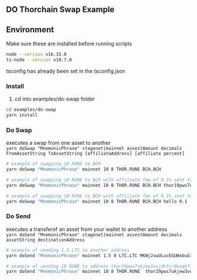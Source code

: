 ## DO Thorchain Swap Example

## Environment

Make sure these are installed before running scripts

```bash
node --version v16.15.0
ts-node --version v10.7.0
```

tsconfig has already been set in the tsconfig.json

### Install

1. cd into examples/do-swap folder

```bash
cd examples/do-swap
yarn install
```

### Do Swap

executes a swap from one asset to another  
`yarn doSwap "MnemonicPhrase" stagenet|mainnet assestAmount decimals FromAssetString ToAssetString [affiliateAddress] [affiliate percent]`

```bash
# example of swapping 10 RUNE to BCH
yarn doSwap "MnemonicPhrase" mainnet 10 8 THOR.RUNE BCH.BCH

# example of swapping 10 RUNE to BCH with affiliate fee of 0.1% sent to address thor19pws7ukjew3vujdhfcr0eaqhffj2km7r6hf3cx
yarn doSwap "MnemonicPhrase" mainnet 10 8 THOR.RUNE BCH.BCH thor19pws7ukjew3vujdhfcr0eaqhffj2km7r6hf3cx 0.1 

# example of swapping 10 RUNE to BCH with affiliate fee of 0.1% sent to thorname hello
yarn doSwap "MnemonicPhrase" mainnet 10 8 THOR.RUNE BCH.BCH hello 0.1 
```

### Do Send

executes a transferof an asset from your wallet to another address  
`yarn doSend "MnemonicPhrase" stagenet|mainnet assestAmount decimals assetString destinationAddress`

```bash
# example of sending 1.5 LTC to another address
yarn doSend "MnemonicPhrase" mainnet 1.5 8 LTC.LTC MKWj2vwULucEGUWxbuG1SbpqEhvwba724e 

# example of sending 10 RUNE to address thor19pws7ukjew3vujdhfcr0eaqhffj2km7r6hf3cx
yarn doSend "MnemonicPhrase" mainnet 10 8 THOR.RUNE  thor19pws7ukjew3vujdhfcr0eaqhffj2km7r6hf3cx

```
